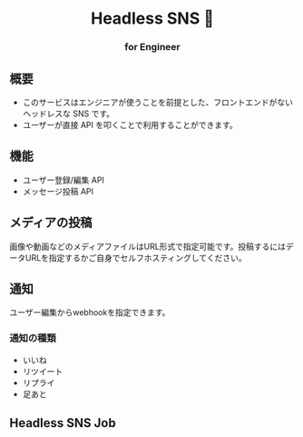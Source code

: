 <h1 align="center">
    Headless SNS 👻 
</h1>
<h3 align="center">for Engineer</h3>

## 概要

- このサービスはエンジニアが使うことを前提とした、フロントエンドがないヘッドレスな SNS です。
- ユーザーが直接 API を叩くことで利用することができます。

## 機能

- ユーザー登録/編集 API
- メッセージ投稿 API

## メディアの投稿
画像や動画などのメディアファイルはURL形式で指定可能です。投稿するにはデータURLを指定するかご自身でセルフホスティングしてください。

## 通知
ユーザー編集からwebhookを指定できます。

### 通知の種類
- いいね
- リツイート
- リプライ
- 足あと

## Headless SNS Job
